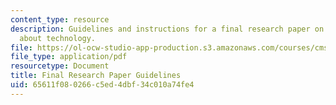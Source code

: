 ```yaml
---
content_type: resource
description: Guidelines and instructions for a final research paper on moral panics
  about technology.
file: https://ol-ocw-studio-app-production.s3.amazonaws.com/courses/cms-s60-technopanics-moral-panics-about-technology-spring-2013/65611f080266c5ed4dbf34c010a74fe4_MITCMS_S60S13_Final.pdf
file_type: application/pdf
resourcetype: Document
title: Final Research Paper Guidelines
uid: 65611f08-0266-c5ed-4dbf-34c010a74fe4
---
```

